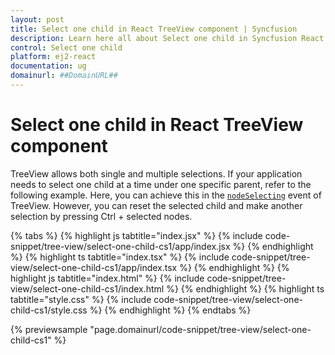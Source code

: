 ```yaml
---
layout: post
title: Select one child in React TreeView component | Syncfusion
description: Learn here all about Select one child in Syncfusion React TreeView component of Syncfusion Essential JS 2 and more.
control: Select one child 
platform: ej2-react
documentation: ug
domainurl: ##DomainURL##
---
```


# Select one child in React TreeView component

TreeView allows both single and multiple selections. If your application needs to select one child at a time under one specific parent, refer to the following example. Here, you can achieve this in the [`nodeSelecting`](https://ej2.syncfusion.com/react/documentation/api/treeview#nodeselecting) event of TreeView. However, you can reset the selected child and make another selection by pressing Ctrl + selected nodes.

{% tabs %}
{% highlight js tabtitle="index.jsx" %}
{% include code-snippet/tree-view/select-one-child-cs1/app/index.jsx %}
{% endhighlight %}
{% highlight ts tabtitle="index.tsx" %}
{% include code-snippet/tree-view/select-one-child-cs1/app/index.tsx %}
{% endhighlight %}
{% highlight js tabtitle="index.html" %}
{% include code-snippet/tree-view/select-one-child-cs1/index.html %}
{% endhighlight %}
{% highlight ts tabtitle="style.css" %}
{% include code-snippet/tree-view/select-one-child-cs1/style.css %}
{% endhighlight %}
{% endtabs %}

 {% previewsample "page.domainurl/code-snippet/tree-view/select-one-child-cs1" %}